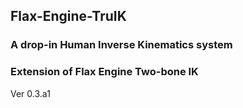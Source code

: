 ## Flax-Engine-TruIK

### A drop-in Human Inverse Kinematics system
### Extension of Flax Engine Two-bone IK



Ver 0.3.a1
